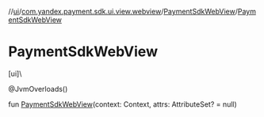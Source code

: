 //[ui](../../../index.md)/[com.yandex.payment.sdk.ui.view.webview](../index.md)/[PaymentSdkWebView](index.md)/[PaymentSdkWebView](-payment-sdk-web-view.md)

# PaymentSdkWebView

[ui]\

@JvmOverloads()

fun [PaymentSdkWebView](-payment-sdk-web-view.md)(context: Context, attrs: AttributeSet? = null)
